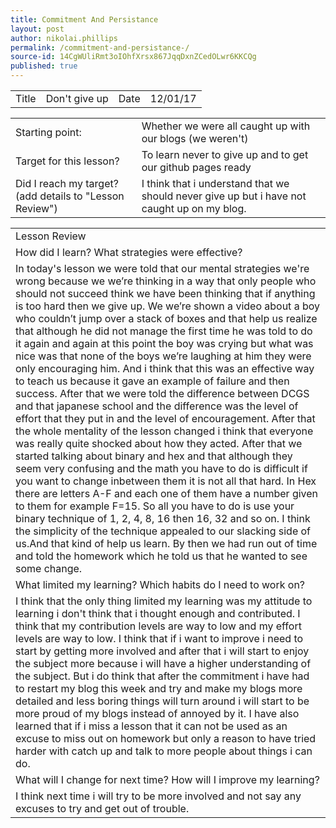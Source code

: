 ```yaml
---
title: Commitment And Persistance 
layout: post
author: nikolai.phillips
permalink: /commitment-and-persistance-/
source-id: 14CgWUliRmt3oIOhfXrsx867JqqDxnZCedOLwr6KKCQg
published: true
---
```

<table>
  <tr>
    <td>Title</td>
    <td>Don't give up</td>
    <td>Date</td>
    <td>12/01/17</td>
  </tr>
</table>


<table>
  <tr>
    <td>Starting point:</td>
    <td>Whether we were all caught up with our blogs (we weren't)</td>
  </tr>
  <tr>
    <td>Target for this lesson?</td>
    <td>To learn never to give up and to get our github pages ready</td>
  </tr>
  <tr>
    <td>Did I reach my target? 
(add details to "Lesson Review")</td>
    <td>I think that i understand that we should never give up but i have not caught up on my blog.</td>
  </tr>
</table>


<table>
  <tr>
    <td>Lesson Review</td>
  </tr>
  <tr>
    <td>How did I learn? What strategies were effective? </td>
  </tr>
  <tr>
    <td>In today's lesson we were told that our mental strategies we're wrong because we we’re thinking in a way that only people who should not succeed think we have been thinking that if anything is too hard then we give up. We we’re shown a video about a boy who couldn’t jump over a stack of boxes and that help us realize that although he did not manage the first time he was told to do it again and again at this point the boy was crying but what was nice was that none of the boys we’re laughing at him they were only encouraging him. And i think that this was an effective way to teach us because it gave an example of failure and then success. After that we were told the difference between DCGS and that japanese school and the difference was the level of effort that they put in and the level of encouragement. After that the whole mentality of the lesson changed i think that everyone was really quite shocked about how they acted. After that we started talking about binary and hex and that although they seem very confusing and the math you have to do is difficult if you want to change inbetween them it is not all that hard. In Hex there are letters A-F and each one of them have a number given to them for example F=15. So all you have to do is use your binary technique of 1, 2, 4, 8, 16 then 16, 32 and so on. I think the simplicity of the technique appealed to our slacking side of us.And that kind of help us learn. By then we had run out of time and told the homework which he told us that he wanted to see some change.</td>
  </tr>
  <tr>
    <td>What limited my learning? Which habits do I need to work on? </td>
  </tr>
  <tr>
    <td>I think that the only thing limited my learning was my attitude to learning i don't think that i thought enough and contributed. I think that my contribution levels are way to low and my effort levels are way to low. I think that if i want to improve i need to start by getting more involved and after that i will start to enjoy the subject more because i will have a higher understanding of the subject. But i do think that after the commitment i have had to restart my blog this week and try and make my blogs more detailed and less boring things will turn around i will start to be more proud of my blogs instead of annoyed by it. I have also learned that if i miss a lesson that it can not be used as an excuse to miss out on homework but only a reason  to have tried harder with catch up and talk to more people about things i can do.</td>
  </tr>
  <tr>
    <td>What will I change for next time? How will I improve my learning?</td>
  </tr>
  <tr>
    <td>I think next time i will try to be more involved and not say any excuses to try and get out of trouble.






</td>
  </tr>
</table>


